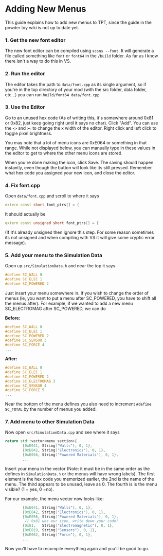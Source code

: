 # Adding New Menus
This guide explains how to add new menus to TPT, since the guide in the powder toy wiki is not up to date yet.

### 1.  Get the new font editor
The new font editor can be compiled using `scons --font`. It will generate a file called something like `font` or `font64` in the `/build` folder. As far as I know there isn't a way to do this in VS.

### 2. Run the editor
The editor takes the path to `data/font.cpp` as its single argument, so if you're in the top directory of your mod (with the src folder, data folder, etc...) you can run `build/font64 data/font.cpp`

### 3.  Use the Editor
Go to an unused hex code (As of writing this, it's somewhere around 0x81 or 0x82, just keep going right until it says no char). Click "Add". You can use the `<>` and `><` to change the x width of the editor. Right click and left click to toggle pixel brightness.

You may note that a lot of menu icons are 0xE064 or something in that range. While not displayed below, you can manually type in these values in the editor to get to where the other menu icons are stored.

When you're done making the icon, click Save. The saving should happen instantly, even though the button will look like its still pressed. Remember what hex code you assigned your new icon, and close the editor.

### 4. Fix font.cpp
Open `data/font.cpp` and scroll to where it says

```cpp
extern const short font_ptrs[] = {
```
It should actually be
```cpp
extern const unsigned short font_ptrs[] = {
```
(If it's already unsigned then ignore this step. For some reason sometimes its not unsigned and when compiling with VS it will give some cryptic error message).


### 5. Add your menu to the Simulation Data
Open up `src/SimulationData.h` and near the top it says
```cpp
#define SC_WALL 0
#define SC_ELEC 1
#define SC_POWERED 2
```
Just insert your menu somewhere in. If you wish to change the order of menus (ie, you want to put a menu after SC_POWERED, you have to shift all the menus after). For example, if we wanted to add a new menu SC_ELECTROMAG after SC_POWERED, we can do

**Before:**
```cpp
#define SC_WALL 0
#define SC_ELEC 1
#define SC_POWERED 2
#define SC_SENSOR 3
#define SC_FORCE 4
...
```

**After:**
```cpp
#define SC_WALL 0
#define SC_ELEC 1
#define SC_POWERED 2
#define SC_ELECTROMAG 3
#define SC_SENSOR 4
#define SC_FORCE 5
...
```

Near the bottom of the menu defines you also need to increment `#define SC_TOTAL` by the number of menus you added.

### 7. Add menu to other Simulation Data
Now open `src/SimulationData.cpp` and see where it says
```cpp
return std::vector<menu_section>{
		{0xE041, String("Walls"), 0, 1},
		{0xE042, String("Electronics"), 0, 1},
		{0xE056, String("Powered Materials"), 0, 1},
		...
```
Insert your menu in the vector (Note: it must be in the same order as the defines in `SimulationData.h` or the menus will have wrong labels). The first element is the hex code you memorized earlier, the 2nd is the name of the menu. The third appears to be unused, leave as 0. The fourth is is the menu visible? (1 = yes, 0 =no).

For our example, the menu vector now looks like:
```cpp
		{0xE041, String("Walls"), 0, 1},
		{0xE042, String("Electronics"), 0, 1},
		{0xE056, String("Powered Materials"), 0, 1},
		 // 0x81 was our icon, write down your code!
		{0x81,   String("Electromagnetic"), 0, 1},
		{0xE019, String("Sensors"), 0, 1},
		{0xE062, String("Force"), 0, 1},
		...
```

Now you'll have to recompile everything again and you'll be good to go.



